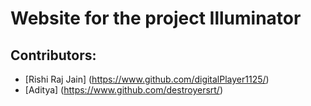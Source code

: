 # Website for the project Illuminator

## Contributors:
- [Rishi Raj Jain] (https://www.github.com/digitalPlayer1125/)
- [Aditya] (https://www.github.com/destroyersrt/)
